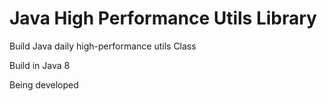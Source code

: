 # Java High Performance Utils Library
Build Java daily high-performance utils Class

Build in Java 8

Being developed

